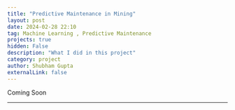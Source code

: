```yaml
---
title: "Predictive Maintenance in Mining"
layout: post
date: 2024-02-28 22:10
tag: Machine Learning , Predictive Maintenance
projects: true
hidden: False
description: "What I did in this project"
category: project
author: Shubham Gupta
externalLink: false
---
```


Coming Soon 

---

